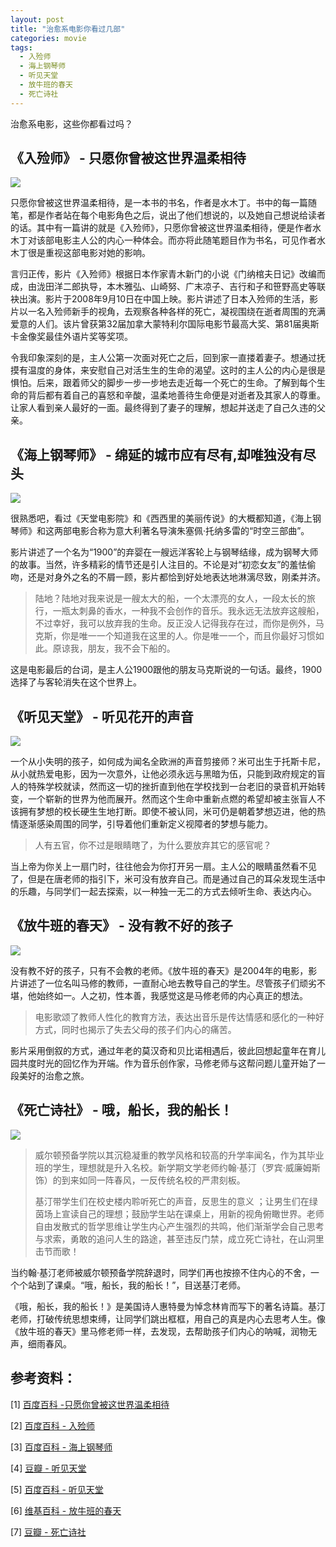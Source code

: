 ```yaml
---
layout: post
title: "治愈系电影你看过几部"
categories: movie
tags: 
  - 入殓师
  - 海上钢琴师
  - 听见天堂
  - 放牛班的春天
  - 死亡诗社
---
```


治愈系电影，这些你都看过吗？

## 《入殓师》 - 只愿你曾被这世界温柔相待

![](http://ww4.sinaimg.cn/large/9e68a475gw1f29eq54de8j21hc0zkgq3.jpg)

只愿你曾被这世界温柔相待，是一本书的书名，作者是水木丁。书中的每一篇随笔，都是作者站在每个电影角色之后，说出了他们想说的，以及她自己想说给读者的话。其中有一篇讲的就是《入殓师》，只愿你曾被这世界温柔相待，便是作者水木丁对该部电影主人公的内心一种体会。而亦将此随笔题目作为书名，可见作者水木丁很是重视这部电影对她的影响。

言归正传，影片《入殓师》根据日本作家青木新门的小说《门纳棺夫日记》改编而成，由泷田洋二郎执导，本木雅弘、山崎努、广末凉子、吉行和子和笹野高史等联袂出演。影片于2008年9月10日在中国上映。影片讲述了日本入殓师的生活，影片以一名入殓师新手的视角，去观察各种各样的死亡，凝视围绕在逝者周围的充满爱意的人们。该片曾获第32届加拿大蒙特利尔国际电影节最高大奖、第81届奥斯卡金像奖最佳外语片奖等奖项。

令我印象深刻的是，主人公第一次面对死亡之后，回到家一直搂着妻子。想通过抚摸有温度的身体，来安慰自己对活生生的生命的渴望。这时的主人公的内心是很是惧怕。后来，跟着师父的脚步一步一步地去走近每一个死亡的生命。了解到每个生命的背后都有着自己的喜怒和辛酸，温柔地善待生命便是对逝者及其家人的尊重。让家人看到亲人最好的一面。最终得到了妻子的理解，想起并送走了自己久违的父亲。

## 《海上钢琴师》 - 绵延的城市应有尽有,却唯独没有尽头


![](http://ww2.sinaimg.cn/large/9e68a475gw1f29eqf4od3j20xc0m3juy.jpg)

很熟悉吧，看过《天堂电影院》和《西西里的美丽传说》的大概都知道，《海上钢琴师》和这两部电影合称为意大利著名导演朱塞佩·托纳多雷的“时空三部曲”。

影片讲述了一个名为“1900”的弃婴在一艘远洋客轮上与钢琴结缘，成为钢琴大师的故事。当然，许多精彩的情节还是引人注目的。不论是对“初恋女友”的羞怯偷吻，还是对身外之名的不屑一顾，影片都恰到好处地表达地淋漓尽致，刚柔并济。

> 陆地？陆地对我来说是一艘太大的船，一个太漂亮的女人，一段太长的旅行，一瓶太刺鼻的香水，一种我不会创作的音乐。我永远无法放弃这艘船，不过幸好，我可以放弃我的生命。反正没人记得我存在过，而你是例外，马克斯，你是唯一一个知道我在这里的人。你是唯一一个，而且你最好习惯如此。原谅我，朋友，我不会下船的。

这是电影最后的台词，是主人公1900跟他的朋友马克斯说的一句话。最终，1900选择了与客轮消失在这个世界上。

## 《听见天堂》 - 听见花开的声音

![](http://ww2.sinaimg.cn/large/9e68a475gw1f29eqw5i6gj20om0g5jxe.jpg)

一个从小失明的孩子，如何成为闻名全欧洲的声音剪接师？米可出生于托斯卡尼，从小就热爱电影，因为一次意外，让他必须永远与黑暗为伍，只能到政府规定的盲人的特殊学校就读，然而这一切的挫折直到他在学校找到一台老旧的录音机开始转变，一个崭新的世界为他而展开。然而这个生命中重新点燃的希望却被主张盲人不该拥有梦想的校长硬生生地打断。即使不被认同，米可仍是朝着梦想迈进，他的热情逐渐感染周围的同学，引导着他们重新定义视障者的梦想与能力。


> 人有五官，你不过是眼睛瞎了，为什么要放弃其它的感官呢？

当上帝为你关上一扇门时，往往他会为你打开另一扇。主人公的眼睛虽然看不见了，但是在唐老师的指引下，米可没有放弃自己。而是通过自己的耳朵发现生活中的乐趣，与同学们一起去探索，以一种独一无二的方式去倾听生命、表达内心。

## 《放牛班的春天》 - 没有教不好的孩子

![](http://ww1.sinaimg.cn/large/9e68a475gw1f2afpny851j22hr11jhdt.jpg)

没有教不好的孩子，只有不会教的老师。《放牛班的春天》是2004年的电影，影片讲述了一位名叫马修的教师，一直耐心地去教导自己的学生。尽管孩子们顽劣不堪，他始终如一。人之初，性本善，我感觉这是马修老师的内心真正的想法。

> 电影歌颂了教师人性化的教育方法，表达出音乐是传达情感和感化的一种好方式，同时也揭示了失去父母的孩子们内心的痛苦。

影片采用倒叙的方式，通过年老的莫汉奇和贝比诺相遇后，彼此回想起童年在育儿园共度时光的回忆作为开端。作为音乐创作家，马修老师与这帮问题儿童开始了一段美好的治愈之旅。


## 《死亡诗社》 - 哦，船长，我的船长！

![](http://ww3.sinaimg.cn/large/9e68a475gw1f29f7xs4baj21hc0u0npd.jpg)

> 威尔顿预备学院以其沉稳凝重的教学风格和较高的升学率闻名，作为其毕业班的学生，理想就是升入名校。新学期文学老师约翰·基汀（罗宾·威廉姆斯 饰）的到来如同一阵春风，一反传统名校的严肃刻板。 
>
> 基汀带学生们在校史楼内聆听死亡的声音，反思生的意义 ；让男生们在绿茵场上宣读自己的理想；鼓励学生站在课桌上，用新的视角俯瞰世界。老师自由发散式的哲学思维让学生内心产生强烈的共鸣，他们渐渐学会自己思考与求索，勇敢的追问人生的路途，甚至违反门禁，成立死亡诗社，在山洞里击节而歌！

当约翰·基汀老师被威尔顿预备学院辞退时，同学们再也按捺不住内心的不舍，一个个站到了课桌。“哦，船长，我的船长！”，目送基汀老师。

《哦，船长，我的船长！》是美国诗人惠特曼为悼念林肯而写下的著名诗篇。基汀老师，打破传统思想束缚，让同学们跳出框框，用自己的真是内心去思考人生。像《放牛班的春天》里马修老师一样，去发现，去帮助孩子们内心的呐喊，润物无声，细雨春风。


## 参考资料：

[1] [百度百科 -只愿你曾被这世界温柔相待](http://baike.baidu.com/link?url=cypoEhpKrbH87fGb2-F5Jy1Z_Zom5jcoTMdrSQJwslagJDjlsbvHyfqG1xQvomxOrsG-8UoaD9qMRIIv2Ge_9a)

[2] [百度百科 - 入殓师](http://baike.baidu.com/subview/1864449/6837682.htm)

[3] [百度百科 - 海上钢琴师](http://baike.baidu.com/subview/21055/7765982.htm#viewPageContent)

[4] [豆瓣 - 听见天堂](https://movie.douban.com/subject/2078398/)

[5] [百度百科 - 听见天堂](http://baike.baidu.com/link?url=zNQ1Xm1vwp0ktQNst1SvPzD1i_AVpZovXRzybV_r67eOOTmJzkdqLLDKIbuAHf_WAu73DSdUeIAnRfw4yUuK9K#reference-[1]-1379822-wrap)

[6] [维基百科 - 放牛班的春天](https://zh.wikipedia.org/zh/%E6%94%BE%E7%89%9B%E7%8F%AD%E7%9A%84%E6%98%A5%E5%A4%A9)

[7] [豆瓣 - 死亡诗社](https://movie.douban.com/subject/1291548/)